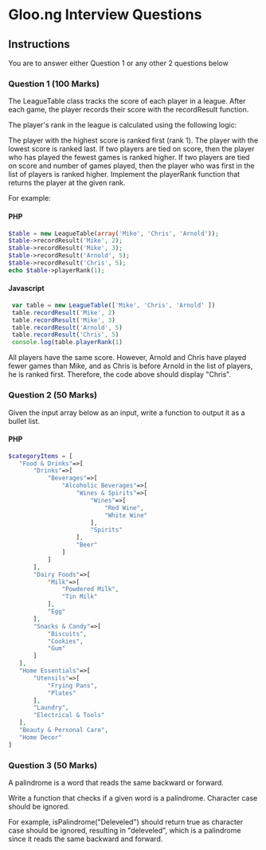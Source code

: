 # Gloo.ng Interview Questions

## Instructions
You are to answer either Question 1 or any other 2 questions below

### Question 1 (100 Marks)

The LeagueTable class tracks the score of each player in a league. After each game, the player records their score with the recordResult function.

The player's rank in the league is calculated using the following logic:

The player with the highest score is ranked first (rank 1). The player with the lowest score is ranked last.
If two players are tied on score, then the player who has played the fewest games is ranked higher.
If two players are tied on score and number of games played, then the player who was first in the list of players is ranked higher.
Implement the playerRank function that returns the player at the given rank.

For example:
#### PHP
```php
$table = new LeagueTable(array('Mike', 'Chris', 'Arnold'));
$table->recordResult('Mike', 2);
$table->recordResult('Mike', 3);
$table->recordResult('Arnold', 5);
$table->recordResult('Chris', 5);
echo $table->playerRank(1);
```

#### Javascript
```javascript
 var table = new LeagueTable(['Mike', 'Chris', 'Arnold' ])
 table.recordResult('Mike', 2)
 table.recordResult('Mike', 3)
 table.recordResult('Arnold', 5)
 table.recordResult('Chris', 5)
 console.log(table.playerRank(1)

```

All players have the same score. However, Arnold and Chris have played fewer games than Mike, and as Chris is before Arnold in the list of players, he is ranked first. Therefore, the code above should display "Chris".


### Question 2 (50 Marks)


Given the input array below as an input, write a function to output it as a bullet list.

#### PHP
```php
$categoryItems = [
   "Food & Drinks"=>[
       "Drinks"=>[
           "Beverages"=>[
               "Alcoholic Beverages"=>[
                   "Wines & Spirits"=>[
                       "Wines"=>[
                           "Red Wine",
                           "White Wine"
                       ],
                       "Spirits"
                   ],
                   "Beer"
               ]
           ]
       ],
       "Dairy Foods"=>[
           "Milk"=>[
               "Powdered Milk",
               "Tin Milk"
           ],
           "Egg"
       ],
       "Snacks & Candy"=>[
           "Biscuits",
           "Cookies",
           "Gum"
       ]
   ],
   "Home Essentials"=>[
       "Utensils"=>[
           "Frying Pans",
           "Plates"
       ],
       "Laundry",
       "Electrical & Tools"
   ],
   "Beauty & Personal Care",
   "Home Decor"
]
```

### Question 3 (50 Marks)

A palindrome is a word that reads the same backward or forward.

Write a function that checks if a given word is a palindrome. Character case should be ignored.

For example, isPalindrome("Deleveled") should return true as character case should be ignored, resulting in "deleveled", which is a palindrome since it reads the same backward and forward.

